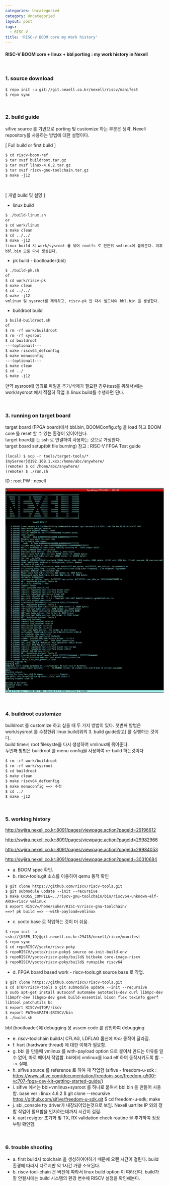 ```yaml
---
categories: Uncategoried
category: Uncategoried
layout: post
tags:
  - RISC-V
title: 'RISC-V BOOM core my Work history'
---
```

#### RISC-V BOOM core + linux + bbl porting : my work history in Nexell

<br>

### 1. source download
```
$ repo init -u git://git.nexell.co.kr/nexell/riscv/manifest
$ repo sync
```

<br>

### 2. build guide
sifive source 를 기반으로 porting 및 customize 하는 부분은 생략. Nexell repository를 사용하는 방법에 대한 설명이다.

[ Full build or first build ]
```
$ cd riscv-boom-ref
$ tar xvzf buildroot.tar.gz
$ tar xvzf linux-4.6.2.tar.gz
$ tar xvzf riscv-gnu-toolchain.tar.gz
$ make -j12
```

<br>

[ 개별 build 및 설명 ]

- linux build
```
$ ./build-linux.sh
or
$ cd work/linux
$ make clean
$ cd ../../
$ make -j12
linux build 시 work/sysroot 를 묶어 rootfs 로 만든뒤 vmlinux에 붙여준다. 이후 bbl.bin 으로 다시 생성된다.
```

- pk build - bootloader(bbl)
```
$ ./build-pk.sh
of
$ cd work/riscv-pk
$ make clean
$ cd ../../
$ make -j12
vmlinux 및 sysroot를 제외하고, riscv-pk 만 다시 빌드하여 bbl.bin 을 생성한다.
```

- buildroot build
```
$ build-buildroot.sh
of
$ rm -rf work/buildroot
$ rm -rf sysroot
$ cd buildroot
---(optional)---
$ make riscv64_defconfig
$ make menuconfig
---(optional)---
$ make clean
$ cd ../
$ make -j12
```
만약 sysroot에 임의로 파일을 추가/삭제가 필요한 경우(test를 위해서)에는 work/sysroot 에서 적절히 작업 후 linux build를 수행하면 된다.

<br>

### 3. running on target board
target board (FPGA board)에서 bbl.bin, BOOMConfig.cfg 을 load 하고 BOOM core 를 reset 할 수 있는 환경이 있어야한다.<br>
target board를 는 ssh 로 연결하여 사용하는 것으로 가정한다.<br>
target board setup(bit file burning) 참고 : RISC-V FPGA Test guide <br>
```
(local) $ scp -r tools/target-tools/* {myServer}@192.168.1.xxx:/home/abc/anywhere/
(remote) $ cd /home/abc/anywhere/
(remote) $ ./run.sh
```
ID : root
PW : nexell

![](/assets/ext_images/riscv/boot_logo_img.png)

<br>

### 4. buildroot customize
buildroot 를 customize 하고 싶을 때 두 가지 방법이 있다.
첫번째 방법은 work/sysroot 를 수정한뒤 linux build(위의 3. build guide참고) 를 실행하는 것이다.<br>
build time시 root filesyste을 다시 생성하여 vmlinux에 묶어준다.<br>
두번째 방법은 buildroot 를 menu config을 사용하여 re-build 하는것이다.<br>

```
$ rm -rf work/buildroot
$ rm -rf work/sysroot
$ cd buildroot
$ make clean
$ make riscv64_defconfig
$ make menuconfig ==> 수정
$ cd ../
$ make -j12
```

<br>

### 5. working history
http://swjira.nexell.co.kr:8091/pages/viewpage.action?pageId=29196612<br>

http://swjira.nexell.co.kr:8091/pages/viewpage.action?pageId=29982966<br>

http://swjira.nexell.co.kr:8091/pages/viewpage.action?pageId=29984053<br>

http://swjira.nexell.co.kr:8091/pages/viewpage.action?pageId=30310684<br>


* a. BOOM spec 확인. 
* b. riscv-tools.git 소스를 이용하여 qemu 동작 확인
```
$ git clone https://github.com/riscv/riscv-tools.git
$ git submodule update --init --recursive
$ make CROSS_COMPILE=../riscv-gnu-toolchain/bin/riscv64-unknown-elf- ARCH=riscv vmlinux
$ export RISCV=/home/suker/RISC-V/riscv-gnu-toolchain/
==>? pk build ==> --with-payload=vmlinux
```
* c. yocto base 로 작업하는 것이 더 쉬움.
```
$ repo init -u ssh://{USER_ID}@git.nexell.co.kr:29418/nexell/riscv/manifest
$ repo sync
$ cd repoRISCV/yocto/riscv-poky
$ repoRISCV/yocto/riscv-poky$ source oe-init-build-env
$ repoRISCV/yocto/riscv-poky/build$ bitbake core-image-riscv
$ repoRISCV/yocto/riscv-poky/build$ runspike riscv64
```
* d. FPGA board based work - riscv-tools.git source base 로 작업.
```
$ git clone https://github.com/riscv/riscv-tools.git
$ cd $TOP/riscv-tools $ git submodule update --init --recursive
$ sudo apt-get install autoconf automake autotools-dev curl libmpc-dev libmpfr-dev libgmp-dev gawk build-essential bison flex texinfo gperf libtool patchutils bc
$ export RISCV=$TOP/riscv
$ export PATH=$PATH:$RISCV/bin
$ ./build.sh
```
bbl (bootloader)에 debugging 용 assem code 를 삽입하여 debugging
* e. riscv-toolchain build시 CFLAG, LDFLAG 옵션에 따라 동작이 달라짐.
* f. hart (hardware thread) 에 대한 이해가 필요함.
* g. bbl 을 만들때 vmlinux 를 with-payload option 으로 붙여서 만드는 이유를 알 수 없어, 따로 떼어서 작업함. 
    bbl에서 vmlinux를 load elf 하여 동작시키도록 함. --> 실패.
* h. sifive source 를 reference 로 하여 재 작업함
    (sifive - freedom-u-sdk : https://www.sifive.com/documentation/freedom-soc/freedom-u500-vc707-fpga-dev-kit-getting-started-guide/)
* i. sifive 에서는 bbl+vmlinux+sysroot 를 하나로 붙여서 bbl.bin 을 만들어 사용함. base ver : linux 4.6.2
$ git clone --recursive https://github.com/sifive/freedom-u-sdk.git
$ cd freedom-u-sdk; make
* j. sbi_console tty driver가 내장되어있는것으로 보임. Nexell uartlite IP 와의 정합 작업이 필요함을 인지하는데까지 시간이 걸림.
* k. uart resigter 초기화 및 TX, RX validation check routine 을 추가하여 정상 부팅 확인함.

<br>

### 6. trouble shooting
* a. first build시 toolchain 을 생성하여야하기 때문에 오랜 시간이 걸린다. build 환경에 따라서 다르지만 약 1시간 가량 소요된다.
* b. riscv-tool-chain 은 버전에 따라서 linux build option 이 따라간다. build가 잘 안될시에는 build 시스템의 환경 변수에 RISCV 설정을 확인해본다.

